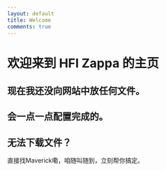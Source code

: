 ```yaml
---
layout: default
title: Welcome
comments: true
---
```


# 欢迎来到 HFI Zappa 的主页

## 现在我还没向网站中放任何文件。

## 会一点一点配置完成的。

## 无法下载文件？

直接找Maverick嘞，咱随叫随到，立刻帮你搞定。
